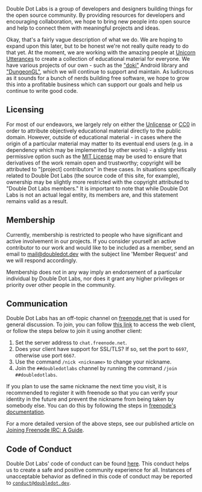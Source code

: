 Double Dot Labs is a group of developers and designers building things for the open source community.
By providing resources for developers and encouraging collaboration, we hope to bring new people into
open source and help to connect them with meaningful projects and ideas.

Okay, that's a fairly vague description of what we do. We are hoping to expand upon this later, but
to be honest we're not really quite ready to do that yet. At the moment, we are working with the
amazing people at [Unicorn Utterances](https://unicorn-utterances.com/) to create a collection of
educational material for everyone. We have various projects of our own - such as the
["doki"](https://github.com/doubledotlabs/doki) Android library and ["DungeonGL"](https://github.com/doubledotlabs/DungeonGL),
which we will continue to support and maintain. As ludicrous as it sounds for a bunch of nerds building
free software, we hope to grow this into a profitable business which can support our goals and help us
continue to write good code.

## Licensing

For most of our endeavors, we largely rely on
either the [Unlicense](https://unlicense.org/) or [CC0](https://creativecommons.org/share-your-work/public-domain/cc0/)
in order to attribute objectively educational material directly to the public domain. However,
outside of educational material - in cases where the origin of a particular material may matter to
its eventual end users (e.g. in a dependency which may be implemented by other works) - a slightly
less permissive option such as the [MIT License](https://choosealicense.com/licenses/mit/) may be
used to ensure that derivatives of the work remain open and trustworthy; copyright will be attributed
to "[project] contributors" in these cases. In situations specifically related to Double Dot Labs
(the source code of this site, for example), ownership may be slightly more restricted with the
copyright attributed to "Double Dot Labs members." It is important to note that while Double Dot
Labs is not an actual legal entity, its members are, and this statement remains valid as a result.

## Membership

Currently, membership is restricted to people who have significant and active involvement in our
projects. If you consider yourself an active contributor to our work and would like to be included
as a member, send an email to [mail@doubledot.dev](mailto:mail@doubledot.dev) with the subject line
'Member Request' and we will respond accordingly.

Membership does not in any way imply an endorsement of a particular individual by Double Dot Labs,
nor does it grant any higher privileges or priority over other people in the community.

## Communication

Double Dot Labs has an off-topic channel on [freenode.net](https://freenode.net/) that is used for
general discussion. To join, you can follow [this link](https://webchat.freenode.net/?channels=%23%23doubledotlabs&uio=MTY9dHJ1ZSY5PXRydWUmMTE9MjE1e1)
to access the web client, or follow the steps below to join it using another client:

1. Set the server address to `chat.freenode.net`.
2. Does your client have support for SSL/TLS? If so, set the port to `6697`, otherwise use port `6667`.
3. Use the command `/nick <nickname>` to change your nickname.
4. Join the `##doubledotlabs` channel by running the command `/join ##doubledotlabs`.

If you plan to use the same nickname the next time you visit, it is recommended to register it with
freenode so that you can verify your identity in the future and prevent the nickname from being taken
by somebody else. You can do this by following the steps in [freenode's documentation](https://freenode.net/kb/answer/registration).

For a more detailed version of the above steps, see our published article on
[Joining Freenode IRC: A Guide](https://doubledot.dev/blog/2019-03-06-Freenode-IRC-Setup/).

## Code of Conduct

Double Dot Labs' code of conduct can be found [here](/conduct/). This conduct helps us to create a
safe and positive community experience for all. Instances of unacceptable behavior as defined in
this code of conduct may be reported to [`conduct@doubledot.dev`](mailto:conduct@doubledot.dev).
